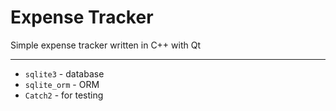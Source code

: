 # Expense Tracker

Simple expense tracker written in C++ with Qt

---------------------------

- `sqlite3` - database
- `sqlite_orm` - ORM
- `Catch2` - for testing
